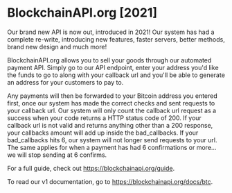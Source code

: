 # BlockchainAPI.org [2021]
Our brand new API is now out, introduced in 2021!
Our system has had a complete re-write, introducing new features, faster servers, better methods, brand new design and much more!

BlockchainAPI.org allows you to sell your goods through our automated payment API.
Simply go to our API endpoint, enter your address you'd like the funds to go to along with your callback url and you'll be able to generate an address for your customers to pay to.

Any payments will then be forwarded to your Bitcoin address you entered first, once our system has made the correct checks and sent requests to your callback url.
Our system will only count the callback url request as a success when your code returns a HTTP status code of 200.
If your callback url is not valid and returns anything other than a 200 response, your callbacks amount will add up inside the bad_callbacks.
If your bad_callbacks hits 6, our system will not longer send requests to your url.
The same applies for when a payment has had 6 confirmations or more... we will stop sending at 6 confirms.

For a full guide, check out https://blockchainapi.org/guide.

To read our v1 documentation, go to https://blockchainapi.org/docs/btc.

 

